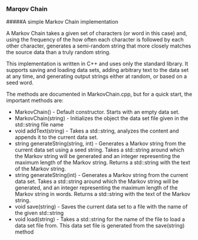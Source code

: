 ### Marqov Chain
#####A simple Markov Chain implementation

A Markov Chain takes a given set of characters (or word in this case) and, using the frequency
of the how often each character is followed by each other character, generates a semi-random
string that more closely matches the source data than a truly random string.

This implementation is written in C++ and uses only the standard library. It supports saving and
loading data sets, adding arbitrary text to the data set at any time, and generating output
strings either at random, or based on a seed word.

The methods are documented in MarkovChain.cpp, but for a quick start, the important methods are:

* MarkovChain() - Default constructor. Starts with an empty data set.
* MarkovChain(string) - Initializes the object the data set file given in the std::string file name
* void addText(string) - Takes a std::string, analyzes the content and appends it to the current
data set.
* string generateString(string, int) - Generates a Markov string from the current data set using
a seed string. Takes a std::string around which the Markov string will be generated and an integer
representing the maximum length of the Markov string. Returns a std::string with the text of the
Markov string.
* string generateString(int) - Generates a Markov string from the current data set. Takes a 
std::string around which the Markov string will be generated, and an integer representing the
maximum length of the Markov string in words. Returns a std::string with the text of the Markov string.
* void save(string) - Saves the current data set to a file with the name of the given std::string
* void load(string) - Takes a std::string for the name of the file to load a data set file from. This
data set file is generated from the save(string) method